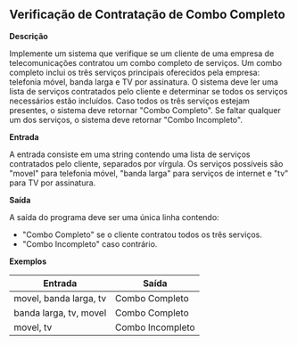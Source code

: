 ## Verificação de Contratação de Combo Completo

**Descrição**

Implemente um sistema que verifique se um cliente de uma empresa de telecomunicações contratou um combo completo de serviços. Um combo completo inclui os três serviços principais oferecidos pela empresa: telefonia móvel, banda larga e TV por assinatura. O sistema deve ler uma lista de serviços contratados pelo cliente e determinar se todos os serviços necessários estão incluídos. Caso todos os três serviços estejam presentes, o sistema deve retornar "Combo Completo". Se faltar qualquer um dos serviços, o sistema deve retornar "Combo Incompleto".

**Entrada**

A entrada consiste em uma string contendo uma lista de serviços contratados pelo cliente, separados por vírgula. Os serviços possíveis são "movel" para telefonia móvel, "banda larga" para serviços de internet e "tv" para TV por assinatura.

**Saída**

A saída do programa deve ser uma única linha contendo:

* "Combo Completo" se o cliente contratou todos os três serviços.
* "Combo Incompleto" caso contrário.

**Exemplos**

| Entrada | Saída |
|---|---|
| movel, banda larga, tv | Combo Completo |
| banda larga, tv, movel | Combo Completo |
| movel, tv | Combo Incompleto |
